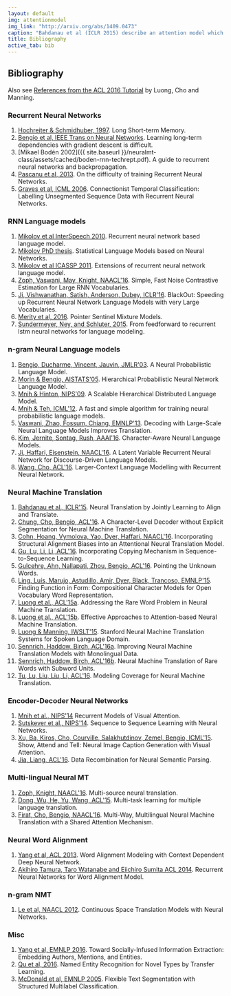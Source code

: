 ```yaml
---
layout: default
img: attentionmodel
img_link: "http://arxiv.org/abs/1409.0473"
caption: "Bahdanau et al (ICLR 2015) describe an attention model which uses a soft word alignment as part of a Recursive Neural Network based Encoder-Decoder architecture for Neural Machine Translation."
title: Bibliography
active_tab: bib
---
```


## Bibliography

Also see [References from the ACL 2016 Tutorial](https://sites.google.com/site/acl16nmt/home/references) by Luong, Cho and Manning.

### Recurrent Neural Networks

1. [Hochreiter & Schmidhuber, 1997](http://deeplearning.cs.cmu.edu/pdfs/Hochreiter97_lstm.pdf). Long Short-term Memory. 
1. [Bengio et al, IEEE Trans on Neural Networks](http://www.dsi.unifi.it/~paolo/ps/tnn-94-gradient.pdf). Learning long-term dependencies with gradient descent is difficult.
1. [Mikael Bodén 2002]({{ site.baseurl }}/neuralmt-class/assets/cached/boden-rnn-techrept.pdf). A guide to recurrent neural networks and backpropagation.
1. [Pascanu et al, 2013](https://arxiv.org/abs/1211.5063). On the difficulty of training Recurrent Neural Networks.
1. [Graves et al, ICML 2006](http://www.cs.toronto.edu/~graves/icml_2006.pdf). Connectionist Temporal Classification: Labelling Unsegmented Sequence Data with Recurrent Neural Networks.

### RNN Language models

1. [Mikolov et al InterSpeech 2010](http://www.fit.vutbr.cz/research/groups/speech/publi/2010/mikolov_interspeech2010_IS100722.pdf). Recurrent neural network based language model.
1. [Mikolov PhD thesis](http://www.fit.vutbr.cz/~imikolov/rnnlm/thesis.pdf). Statistical Language Models based on Neural Networks.
1. [Mikolov et al ICASSP 2011](http://www.fit.vutbr.cz/research/groups/speech/publi/2011/mikolov_icassp2011_presentation_rnnlm-extension.pdf). Extensions of recurrent neural network language model.
1. [Zoph, Vaswani, May, Knight, NAACL'16](http://www.isi.edu/natural-language/mt/simple-fast-noise.pdf). Simple, Fast Noise Contrastive Estimation for Large RNN Vocabularies. 
1. [Ji, Vishwanathan, Satish, Anderson, Dubey, ICLR'16](http://arxiv.org/pdf/1511.06909.pdf). BlackOut: Speeding up Recurrent Neural Network Language Models with very Large Vocabularies. 
1. [Merity et al, 2016](https://arxiv.org/abs/1609.07843). Pointer Sentinel Mixture Models.  
1. [Sundermeyer, Ney, and Schluter, 2015](https://www.lsv.uni-saarland.de/fileadmin/teaching/seminars/ASR-2015/DL-Seminar/From_Feedforward_to_Recurrent_LSTM_Neural_Networks_for_Language_Modeling.pdf). From feedforward to recurrent lstm neural networks for language modeling.

### n-gram Neural Language models

1. [Bengio, Ducharme, Vincent, Jauvin, JMLR'03](http://www.jmlr.org/papers/v3/bengio03a.html). A Neural Probabilistic Language Model.
1. [Morin & Bengio, AISTATS'05](http://www.iro.umontreal.ca/~lisa/pointeurs/hierarchical-nnlm-aistats05.pdf). Hierarchical Probabilistic Neural Network Language Model. 
1. [Mnih & Hinton, NIPS'09](http://www.cs.toronto.edu/~amnih/papers/hlbl_final.pdf). A Scalable Hierarchical Distributed Language Model. 
1. [Mnih & Teh, ICML'12](http://www.cs.toronto.edu/~amnih/papers/ncelm.pdf). A fast and simple algorithm for training neural probabilistic language models. 
1. [Vaswani, Zhao, Fossum, Chiang, EMNLP'13](http://www.isi.edu/~avaswani/NCE-NPLM.pdf). Decoding with Large-Scale Neural Language Models Improves Translation. 
1. [Kim, Jernite, Sontag, Rush, AAAI'16](http://arxiv.org/pdf/1508.06615.pdf). Character-Aware Neural Language Models. 
1. [Ji, Haffari, Eisenstein, NAACL'16](http://arxiv.org/pdf/1603.01913.pdf). A Latent Variable Recurrent Neural Network for Discourse-Driven Language Models. 
1. [Wang, Cho, ACL'16](http://aclweb.org/anthology/P/P16/P16-1125.pdf). Larger-Context Language Modelling with Recurrent Neural Network. 

### Neural Machine Translation

1. [Bahdanau et al., ICLR'15](http://arxiv.org/pdf/1409.0473.pdf). Neural Translation by Jointly Learning to Align and Translate. 
1. [Chung, Cho, Bengio, ACL'16](http://arxiv.org/pdf/1603.06147.pdf). A Character-Level Decoder without Explicit Segmentation for Neural Machine Translation. 
1. [Cohn, Hoang, Vymolova, Yao, Dyer, Haffari, NAACL'16](http://arxiv.org/pdf/1601.01085.pdf). Incorporating Structural Alignment Biases into an Attentional Neural Translation Model. 
1. [Gu, Lu, Li, Li, ACL'16](http://arxiv.org/pdf/1603.06393.pdf). Incorporating Copying Mechanism in Sequence-to-Sequence Learning. 
1. [Gulcehre, Ahn, Nallapati, Zhou, Bengio, ACL'16](http://arxiv.org/pdf/1603.08148.pdf). Pointing the Unknown Words. 
1. [Ling, Luís, Marujo, Astudillo, Amir, Dyer, Black, Trancoso, EMNLP'15](http://arxiv.org/pdf/1508.02096.pdf). Finding Function in Form: Compositional Character Models for Open Vocabulary Word Representation. 
1. [Luong et al., ACL'15a](http://www.aclweb.org/anthology/P15-1002). Addressing the Rare Word Problem in Neural Machine Translation. 
1. [Luong et al., ACL'15b](http://aclweb.org/anthology/D/D15/D15-1166.pdf). Effective Approaches to Attention-based Neural Machine Translation. 
1. [Luong & Manning, IWSLT'15](http://nlp.stanford.edu/pubs/luong-manning-iwslt15.pdf). Stanford Neural Machine Translation Systems for Spoken Language Domain. 
1. [Sennrich, Haddow, Birch, ACL'16a](http://arxiv.org/pdf/1511.06709.pdf). Improving Neural Machine Translation Models with Monolingual Data. 
1. [Sennrich, Haddow, Birch, ACL'16b](http://arxiv.org/pdf/1508.07909.pdf). Neural Machine Translation of Rare Words with Subword Units. 
1. [Tu, Lu, Liu, Liu, Li, ACL'16](http://arxiv.org/pdf/1601.04811.pdf). Modeling Coverage for Neural Machine Translation. 

### Encoder-Decoder Neural Networks

1. [Mnih et al., NIPS'14](http://papers.nips.cc/paper/5542-recurrent-models-of-visual-attention.pdf) Recurrent Models of Visual Attention. 
1. [Sutskever et al., NIPS'14](http://papers.nips.cc/paper/5346-sequence-to-sequence-learning-with-neural-networks.pdf). Sequence to Sequence Learning with Neural Networks. 
1. [Xu, Ba, Kiros, Cho, Courville, Salakhutdinov, Zemel, Bengio, ICML'15](http://jmlr.org/proceedings/papers/v37/xuc15.pdf). Show, Attend and Tell: Neural Image Caption Generation with Visual Attention. 
1. [Jia, Liang, ACL'16](http://arxiv.org/pdf/1606.03622.pdf). Data Recombination for Neural Semantic Parsing. 

### Multi-lingual Neural MT

1. [Zoph, Knight, NAACL'16](http://www.isi.edu/natural-language/mt/multi-source-neural.pdf). Multi-source neural translation. 
1. [Dong, Wu, He, Yu, Wang, ACL'15](http://www.aclweb.org/anthology/P15-1166). Multi-task learning for multiple language translation. 
1. [Firat, Cho, Bengio, NAACL'16](http://arxiv.org/pdf/1601.01073.pdf). Multi-Way, Multilingual Neural Machine Translation with a Shared Attention Mechanism. 

### Neural Word Alignment

1. [Yang et al, ACL 2013](http://www.aclweb.org/anthology/P13-1017.pdf). Word Alignment Modeling with Context Dependent Deep Neural Network.
1. [Akihiro Tamura, Taro Watanabe and Eiichiro Sumita ACL 2014](http://anthology.aclweb.org/P/P14/P14-1138.pdf). Recurrent Neural Networks for Word Alignment Model.

### n-gram NMT

1. [Le et al, NAACL 2012](http://www.aclweb.org/anthology/N12-1005). Continuous Space Translation Models with Neural Networks. 

### Misc

1. [Yang et al, EMNLP 2016](https://arxiv.org/abs/1609.08084). Toward Socially-Infused Information Extraction: Embedding Authors, Mentions, and Entities.
1. [Qu et al, 2016](http://people.eng.unimelb.edu.au/tbaldwin/pubs/emnlp2016-ner.pdf). Named Entity Recognition for Novel Types by Transfer Learning.
1. [McDonald et al, EMNLP 2005](http://www.ryanmcd.com/papers/segmentationHLT-EMNLP2005.pdf). Flexible Text Segmentation with Structured Multilabel Classification.

